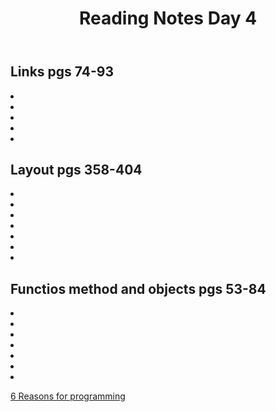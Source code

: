 <html>

<body>
    <header>
        <h1>Reading Notes Day 4</h1>
    </header>
    
 <h2>Links pgs 74-93</h2>

 <main>
  
<div>
    <p>
    <li> 
    <li> 
    <li>
    <li> 
    <li> 
</div>
  

       
  <h2>Layout pgs 358-404</h2>
        <li> 
        <li> 
        <li> 
        <li> 
        <li> 
        <li> 
        <li>
            
  <h2>Functios method and objects pgs 53-84</h2>
        <li> 
        <li> 
        <li>
        <li> 
        <li> 
        <li> 
        <li>
          
  [6 Reasons for programming](https://www.codefellows.org/blog/6-reasons-for-pair-programming/)
            
      
  </p>

  </div>

  </main>
     
  </html>
            
                 
        




